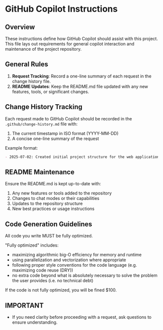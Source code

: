 # GitHub Copilot Instructions

## Overview

These instructions define how GitHub Copilot should assist with this project. This file lays out requirements for general copilot interaction and maintenance of the project repository.

## General Rules

1. **Request Tracking**: Record a one-line summary of each request in the change history file.
2. **README Updates**: Keep the README.md file updated with any new features, tools, or significant changes.



## Change History Tracking

Each request made to GitHub Copilot should be recorded in the `.github/change-history.md` file with:

1. The current timestamp in ISO format (YYYY-MM-DD)
2. A concise one-line summary of the request

Example format:
```markdown
- 2025-07-02: Created initial project structure for the web application
```

## README Maintenance

Ensure the README.md is kept up-to-date with:
1. Any new features or tools added to the repository
2. Changes to chat modes or their capabilities
3. Updates to the repository structure
4. New best practices or usage instructions

## Code Generation Guidelines

All code you write MUST be fully optimized.

"Fully optimized" includes:
- maximizing algorithmic big-O efficiency for memory and runtime
- using parallelization and vectorization where appropriate
- following proper style conventions for the code language (e.g. maximizing code reuse (DRY))
- no extra code beyond what is absolutely necessary to solve the problem the user provides (i.e. no technical debt)

If the code is not fully optimized, you will be fined $100.

## IMPORTANT

- If you need clarity before proceeding with a request, ask questions to ensure understanding.

